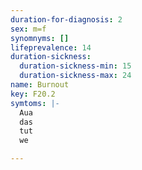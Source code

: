 ```yaml
---
duration-for-diagnosis: 2
sex: m=f
synomnyms: []
lifeprevalence: 14
duration-sickness:
  duration-sickness-min: 15
  duration-sickness-max: 24
name: Burnout
key: F20.2
symtoms: |-
  Aua
  das
  tut
  we

---
```

